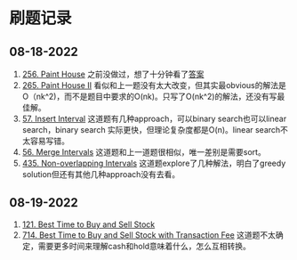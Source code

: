 # 刷题记录

## 08-18-2022

1. [256. Paint House](https://leetcode.com/problems/paint-house/)
之前没做过，想了十分钟看了[答案](https://leetcode.com/problems/paint-house/discuss/68232/python-clean-and-clear-python-dp-solution)
2. [265. Paint House II](https://leetcode.com/problems/paint-house-ii/)
看似和上一题没有太大改变，但其实最obvious的解法是O（nk^2)，而不是题目中要求的O(nk)。只写了O(nk^2)的解法，还没有写最佳解。
3. [57. Insert Interval](https://leetcode.com/problems/insert-interval/)
这道题有几种approach，可以binary search也可以linear search，binary search 实际更快，但理论复杂度都是O(n)。linear search不太容易写错。
4. [56. Merge Intervals](https://leetcode.com/problems/merge-intervals/)
这道题和上一道题很相似，唯一差别是需要sort。
5. [435. Non-overlapping Intervals](https://leetcode.com/problems/non-overlapping-intervals/)
这道题explore了几种解法，明白了greedy solution但还有其他几种approach没有去看。

## 08-19-2022

1. [121. Best Time to Buy and Sell Stock](https://leetcode.com/problems/best-time-to-buy-and-sell-stock/)
2. [714. Best Time to Buy and Sell Stock with Transaction Fee](https://leetcode.com/problems/best-time-to-buy-and-sell-stock-with-transaction-fee/)
这道题不太确定，需要更多时间来理解cash和hold意味着什么，怎么互相转换。
